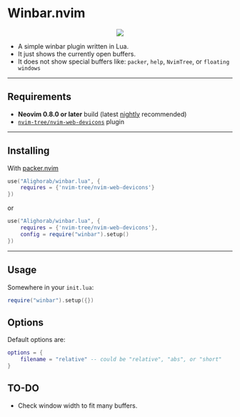 # Winbar.nvim

<p align="center">
  <img src="./media/demo.gif" />
</p>

- A simple winbar plugin written in Lua.
- It just shows the currently open buffers.
- It does not show special buffers like: `packer`, `help`, `NvimTree`, 
or `floating windows`

---
## Requirements
- **Neovim 0.8.0 or later** build (latest [nightly] recommended)
- [`nvim-tree/nvim-web-devicons`] plugin

---
## Installing
With [packer.nvim]
````lua
use("Alighorab/winbar.lua", {
    requires = {'nvim-tree/nvim-web-devicons'}
})
````
or
````lua
use("Alighorab/winbar.lua", {
    requires = {'nvim-tree/nvim-web-devicons'},
    config = require("winbar").setup()
})
````
---
## Usage
Somewhere in your `init.lua`:
````lua
require("winbar").setup({})
````

## Options
Default options are:
````lua
options = {
    filename = "relative" -- could be "relative", "abs", or "short"
}
````

## TO-DO
- Check window width to fit many buffers.


[packer.nvim]: https://github.com/wbthomason/packer.nvim
[nightly]: https://github.com/neovim/neovim#install-from-source
[`nvim-tree/nvim-web-devicons`]: https://github.com/nvim-tree/nvim-web-devicons
